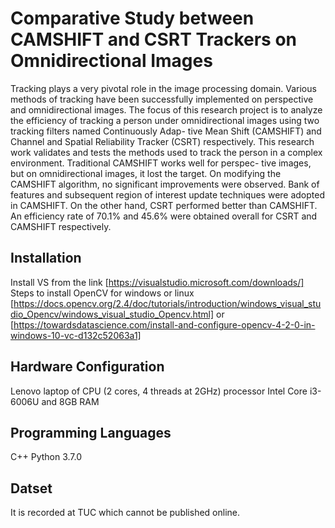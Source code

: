 # Comparative Study between CAMSHIFT and CSRT Trackers on Omnidirectional Images
Tracking plays a very pivotal role in the image processing domain. Various methods of
tracking have been successfully implemented on perspective and omnidirectional images. 
The focus of this research project is to analyze the efficiency of tracking a person
under omnidirectional images using two tracking filters named Continuously Adap-
tive Mean Shift (CAMSHIFT) and Channel and Spatial Reliability Tracker (CSRT)
respectively. This research work validates and tests the methods used to track the
person in a complex environment. Traditional CAMSHIFT works well for perspec-
tive images, but on omnidirectional images, it lost the target. On modifying the
CAMSHIFT algorithm, no significant improvements were observed. Bank of features
and subsequent region of interest update techniques were adopted in CAMSHIFT.
On the other hand, CSRT performed better than CAMSHIFT. An efficiency rate of
70.1% and 45.6% were obtained overall for CSRT and CAMSHIFT respectively.
## Installation
Install VS from the link [https://visualstudio.microsoft.com/downloads/]<br/>
Steps to install OpenCV for windows or linux
[https://docs.opencv.org/2.4/doc/tutorials/introduction/windows_visual_studio_Opencv/windows_visual_studio_Opencv.html] or
[https://towardsdatascience.com/install-and-configure-opencv-4-2-0-in-windows-10-vc-d132c52063a1]
## Hardware Configuration
Lenovo laptop of CPU (2 cores, 4 threads at 2GHz)
processor Intel Core i3-6006U and 8GB RAM
## Programming Languages
C++ Python 3.7.0
## Datset
It is recorded at TUC which cannot be published online. 
